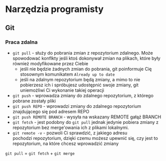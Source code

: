 # Narzędzia programisty

## Git

### Praca zdalna

- `git pull` - służy do pobrania zmian z repozytorium zdalnego. Może spowodować konflkty jeśli ktoś dokonywał zmian na plikach, które były również modyfikowane przez Ciebie
  - jeśli nie będzie żadnych zmian do pobrania, git poinformuje Cię stosownym komunikatem `Already up to date`
  - jeśli na zdalnym repozytorium będą zmiany, a mimo to nie pobierzesz ich i spróbujesz udostępnić swoje zmiany, git uniemożliwi Ci wykonanie takiej operacji
- `git push` - wprowadza zmiany do zdalnego repozytorium, z którego pobrane zostały pliki
- `git push REPO` - wprowadzi zmiany do zdalnego repozytorium znajdującego się pod adresem REPO
- `git push REMOTE BRANCH` - wysyła na wskazany REMOTE gałąź BRANCH
- `git fetch` - jest podobny do `git pull` jednak jedynie pobiera zmiany z repozytorium bez merge\'owania ich z plikami lokalnymi.
- `git remote -v` - pozwoli Ci sprawdzić, z jakiego adresu pochodzi repozytorium, dzięki czemu możesz upewnić się, czy jest to repozytorium, na które chcesz wprowadzić zmiany

`git pull` = `git fetch` + `git merge`
